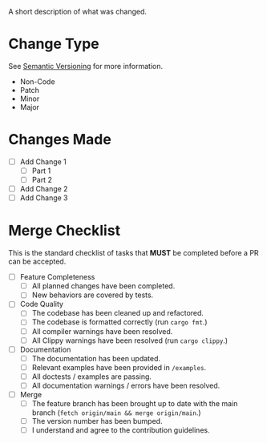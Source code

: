 <!-- Include a quick summary of the changes made in this PR. -->

A short description of what was changed.

# Change Type 

See [Semantic Versioning](https://semver.org/) for more information.

<!-- Select one (Delete the rest): -->

- Non-Code
- Patch
- Minor
- Major

# Changes Made

<!-- Planned changes should be done as a checklist, and changes marked off when completed. -->

- [ ] Add Change 1
  - [ ] Part 1
  - [ ] Part 2
- [ ] Add Change 2
- [ ] Add Change 3

# Merge Checklist

This is the standard checklist of tasks that **MUST** be completed before a PR can be accepted.

- [ ] Feature Completeness
  - [ ] All planned changes have been completed.
  - [ ] New behaviors are covered by tests.
- [ ] Code Quality
  - [ ] The codebase has been cleaned up and refactored.
  - [ ] The codebase is formatted correctly (run `cargo fmt`.)
  - [ ] All compiler warnings have been resolved.
  - [ ] All Clippy warnings have been resolved (run `cargo clippy`.)
- [ ] Documentation
  - [ ] The documentation has been updated.
  - [ ] Relevant examples have been provided in `/examples`.
  - [ ] All doctests / examples are passing.
  - [ ] All documentation warnings / errors have been resolved.
- [ ] Merge
  - [ ] The feature branch has been brought up to date with the main branch (`fetch origin/main && merge origin/main`.)
  - [ ] The version number has been bumped.
  - [ ] I understand and agree to the contribution guidelines.
